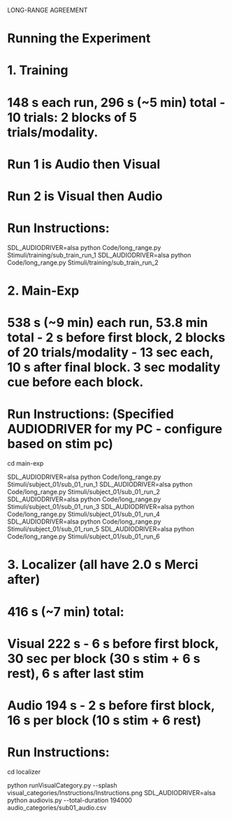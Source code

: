 LONG-RANGE AGREEMENT
# Running the Experiment

# 1. Training
# 148 s each run, 296 s (~5 min) total - 10 trials: 2 blocks of 5 trials/modality.
# Run 1 is Audio then Visual
# Run 2 is Visual then Audio

# Run Instructions:

SDL_AUDIODRIVER=alsa python Code/long_range.py Stimuli/training/sub_train_run_1
SDL_AUDIODRIVER=alsa python Code/long_range.py Stimuli/training/sub_train_run_2


# 2. Main-Exp
# 538 s (~9 min) each run, 53.8 min total - 2 s before first block, 2 blocks of 20 trials/modality - 13 sec each, 10 s after final block. 3 sec modality cue before each block.
# Run Instructions: (Specified AUDIODRIVER for my PC - configure based on stim pc)
cd main-exp

SDL_AUDIODRIVER=alsa python Code/long_range.py Stimuli/subject_01/sub_01_run_1
SDL_AUDIODRIVER=alsa python Code/long_range.py Stimuli/subject_01/sub_01_run_2
SDL_AUDIODRIVER=alsa python Code/long_range.py Stimuli/subject_01/sub_01_run_3
SDL_AUDIODRIVER=alsa python Code/long_range.py Stimuli/subject_01/sub_01_run_4
SDL_AUDIODRIVER=alsa python Code/long_range.py Stimuli/subject_01/sub_01_run_5
SDL_AUDIODRIVER=alsa python Code/long_range.py Stimuli/subject_01/sub_01_run_6

# 3. Localizer (all have 2.0 s Merci after)
# 416 s (~7 min) total:
# Visual 222 s - 6 s before first block, 30 sec per block (30 s stim + 6 s rest), 6 s after last stim
# Audio	 194 s - 2 s before first block, 16 s per block (10 s stim + 6 rest)
# Run Instructions:
cd localizer


python runVisualCategory.py --splash visual_categories/Instructions/Instructions.png
SDL_AUDIODRIVER=alsa python audiovis.py --total-duration 194000 audio_categories/sub01_audio.csv


